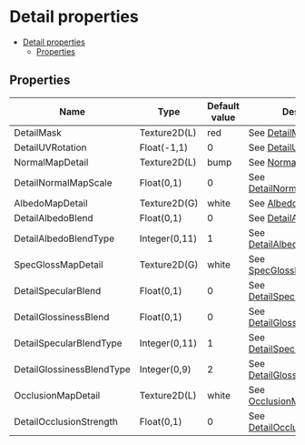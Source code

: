 # Detail properties

- [Detail properties](#detail-properties)
  - [Properties](#properties)

## Properties
| Name                      | Type          | Default value | Description                                                                                           |
| ------------------------- | ------------- | ------------- | ----------------------------------------------------------------------------------------------------- |
| DetailMask                | Texture2D(L)  | red           | See [DetailMask](../common/detail_property_descriptions.md#detailmask).                               |
| DetailUVRotation          | Float(-1,1)   | 0             | See [DetailUVRotation(n)](../common/detail_property_descriptions.md#detailuvrotationn).               |
| NormalMapDetail           | Texture2D(L)  | bump          | See [NormalMapDetail(n)](../common//detail_property_descriptions.md#normalmapdetailn).                |
| DetailNormalMapScale      | Float(0,1)    | 0             | See [DetailNormalMapScale(n)](../common/detail_property_descriptions.md#detailnormalmapscalen).       |
| AlbedoMapDetail           | Texture2D(G)  | white         | See [AlbedoMapDetail(n)](../common/detail_property_descriptions.md#albedomapdetailn).                 |
| DetailAlbedoBlend         | Float(0,1)    | 0             | See [DetailAlbedoBlend(n)](../common/detail_property_descriptions.md#detailalbedoblendn).             |
| DetailAlbedoBlendType     | Integer(0,11) | 1             | See [DetailAlbedoBlendType](../common/detail_property_descriptions.md#detailalbedoblendtype).         |
| SpecGlossMapDetail        | Texture2D(G)  | white         | See [SpecGlossMapDetail(n)](../common/detail_property_descriptions.md#specglossmapdetailn).           |
| DetailSpecularBlend       | Float(0,1)    | 0             | See [DetailSpecularBlend(n)](../common/detail_property_descriptions.md#detailspecularblendn).         |
| DetailGlossinessBlend     | Float(0,1)    | 0             | See [DetailGlossinessBlend(n)](../common/detail_property_descriptions.md#detailglossinessblendn).     |
| DetailSpecularBlendType   | Integer(0,11) | 1             | See [DetailSpecularBlendType](../common/detail_property_descriptions.md#detailspecularblendtype).     |
| DetailGlossinessBlendType | Integer(0,9)  | 2             | See [DetailGlossinessBlendType](../common/detail_property_descriptions.md#detailglossinessblendtype). |
| OcclusionMapDetail        | Texture2D(L)  | white         | See [OcclusionMapDetail(n)](../common/detail_property_descriptions.md#occlusionmapdetailn).           |
| DetailOcclusionStrength   | Float(0,1)    | 0             | See [DetailOcclusionStrength(n)](../common/detail_property_descriptions.md#detailocclusionstrengthn). |